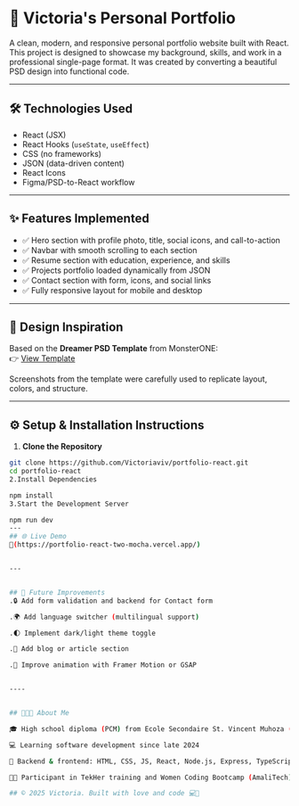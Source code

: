 # 💼 Victoria's Personal Portfolio

A clean, modern, and responsive personal portfolio website built with React. This project is designed to showcase my background, skills, and work in a professional single-page format. It was created by converting a beautiful PSD design into functional code.

---

## 🛠️ Technologies Used

- React (JSX)
- React Hooks (`useState`, `useEffect`)
- CSS (no frameworks)
- JSON (data-driven content)
- React Icons
- Figma/PSD-to-React workflow

---

## ✨ Features Implemented

- ✅ Hero section with profile photo, title, social icons, and call-to-action
- ✅ Navbar with smooth scrolling to each section
- ✅ Resume section with education, experience, and skills
- ✅ Projects portfolio loaded dynamically from JSON
- ✅ Contact section with form, icons, and social links
- ✅ Fully responsive layout for mobile and desktop

---

## 🎨 Design Inspiration

Based on the **Dreamer PSD Template** from MonsterONE:  
👉 [View Template]([https://monsterone.com/psd-templates/personal-portfolio-cv-psd-template-o351747/](https://monsterone.com/psd-templates/personal-portfolio-cv-psd-template-o351747/?aff=tmfrog))

Screenshots from the template were carefully used to replicate layout, colors, and structure.

---

## ⚙️ Setup & Installation Instructions

1. **Clone the Repository**

```bash
git clone https://github.com/Victoriaviv/portfolio-react.git
cd portfolio-react
2.Install Dependencies

npm install
3.Start the Development Server

npm run dev
---
## 🌐 Live Demo
🔗(https://portfolio-react-two-mocha.vercel.app/)


---


## 🚀 Future Improvements
.🔒 Add form validation and backend for Contact form

.🌍 Add language switcher (multilingual support)

.🌓 Implement dark/light theme toggle

.🧩 Add blog or article section

.🎯 Improve animation with Framer Motion or GSAP


----


## 👩🏽‍💻 About Me

🎓 High school diploma (PCM) from Ecole Secondaire St. Vincent Muhoza (2021–2024)

💻 Learning software development since late 2024

🔧 Backend & frontend: HTML, CSS, JS, React, Node.js, Express, TypeScript, MongoDB, PostgreSQL

👩‍🎓 Participant in TekHer training and Women Coding Bootcamp (AmaliTech)

## © 2025 Victoria. Built with love and code 💻💖





